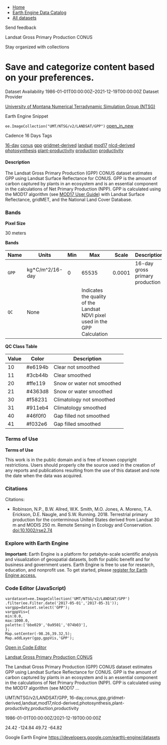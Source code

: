 



* [Home](https://developers.google.com/)
* [Earth Engine Data Catalog](https://developers.google.com/earth-engine/datasets)
* [All datasets](https://developers.google.com/earth-engine/datasets/catalog)





 
 
 Send feedback
 
 

Landsat Gross Primary Production CONUS


 
 Stay organized with collections
 

 
 Save and categorize content based on your preferences.
========================================================================================================================================








Dataset Availability
1986\-01\-01T00:00:00Z–2021\-12\-19T00:00:00Z
Dataset Provider


[University of Montana Numerical Terradynamic Simulation Group (NTSG)](https://www.ntsg.umt.edu/project/landsat/landsat-productivity.php)



Earth Engine Snippet


`ee.ImageCollection("UMT/NTSG/v2/LANDSAT/GPP")` 
[open\_in\_new](https://code.earthengine.google.com/?scriptPath=Examples:Datasets/UMT/UMT_NTSG_v2_LANDSAT_GPP)





Cadence
16 Days
Tags


[16\-day](/earth-engine/datasets/tags/16-day)
[conus](/earth-engine/datasets/tags/conus)
[gpp](/earth-engine/datasets/tags/gpp)
[gridmet\-derived](/earth-engine/datasets/tags/gridmet-derived)
[landsat](/earth-engine/datasets/tags/landsat)
[mod17](/earth-engine/datasets/tags/mod17)
[nlcd\-derived](/earth-engine/datasets/tags/nlcd-derived)
[photosynthesis](/earth-engine/datasets/tags/photosynthesis)
[plant\-productivity](/earth-engine/datasets/tags/plant-productivity)
[production](/earth-engine/datasets/tags/production)
[productivity](/earth-engine/datasets/tags/productivity)








#### Description



The Landsat Gross Primary Production (GPP) CONUS dataset estimates GPP using
Landsat Surface Reflectance for CONUS. GPP is the amount of
carbon captured by plants in an ecosystem and is an essential component in
the calculations of Net Primary Production (NPP). GPP is calculated using the
MOD17 algorithm (see [MOD17 User
Guide](https://www.ntsg.umt.edu/files/modis/MOD17UsersGuide2015_v3.pdf)) with
Landsat Surface Reflectance, gridMET, and the National Land Cover Database.





### Bands



**Pixel Size**
  
30 meters



**Bands**




| Name | Units | Min | Max | Scale | Description |
| --- | --- | --- | --- | --- | --- |
| `GPP` | kg\*C/m^2/16\-day | 0 | 65535 | 0\.0001 | 16\-day gross primary production |
| `QC` | None |  | Indicates the quality of the Landsat NDVI pixel used in the GPP Calculation |


**QC Class Table**




| Value | Color | Description |
| --- | --- | --- |
| 10 | \#e6194b | Clear not smoothed |
| 11 | \#3cb44b | Clear smoothed |
| 20 | \#ffe119 | Snow or water not smoothed |
| 21 | \#4363d8 | Snow or water smoothed |
| 30 | \#f58231 | Climatology not smoothed |
| 31 | \#911eb4 | Climatology smoothed |
| 40 | \#46f0f0 | Gap filled not smoothed |
| 41 | \#f032e6 | Gap filled smoothed |




### Terms of Use


**Terms of Use**


This work is in the public domain and is free of known copyright
restrictions. Users should properly cite the source used in the creation of
any reports and publications resulting from the use of this dataset and note
the date when the data was acquired.




### Citations



Citations:
* Robinson, N.P., B.W. Allred, W.K. Smith, M.O. Jones, A. Moreno, T.A.
Erickson, D.E. Naugle, and S.W. Running. 2018\. Terrestrial primary
production for the conterminous United States derived from Landsat 30 m and
MODIS 250 m. Remote Sensing in Ecology and Conservation.
[doi:10\.1002/rse2\.74](https://doi.org/10.1002/rse2.74)





### Explore with Earth Engine


**Important:** 
 Earth Engine is a platform for petabyte\-scale scientific analysis and visualization of
 geospatial datasets, both for public benefit and for business and government users.
 Earth Engine is free to use for research, education, and nonprofit use. To get started, please
 [register for Earth Engine access.](https://console.cloud.google.com/earth-engine)



### Code Editor (JavaScript)



```
vardataset=ee.ImageCollection('UMT/NTSG/v2/LANDSAT/GPP')
.filter(ee.Filter.date('2017-05-01','2017-05-31'));
vargpp=dataset.select('GPP');
vargppVis={
min:0.0,
max:1000.0,
palette:['bbe029','0a9501','074b03'],
};
Map.setCenter(-98.26,39.32,5);
Map.addLayer(gpp,gppVis,'GPP');
```



[Open in Code Editor](https://code.earthengine.google.com/?scriptPath=Examples:Datasets/UMT/UMT_NTSG_v2_LANDSAT_GPP)


[Landsat Gross Primary Production CONUS](/earth-engine/datasets/catalog/UMT_NTSG_v2_LANDSAT_GPP)

The Landsat Gross Primary Production (GPP) CONUS dataset estimates GPP using Landsat Surface Reflectance for CONUS. GPP is the amount of carbon captured by plants in an ecosystem and is an essential component in the calculations of Net Primary Production (NPP). GPP is calculated using the MOD17 algorithm (see MOD17 …

 UMT/NTSG/v2/LANDSAT/GPP,
 16\-day,conus,gpp,gridmet\-derived,landsat,mod17,nlcd\-derived,photosynthesis,plant\-productivity,production,productivity

1986\-01\-01T00:00:00Z/2021\-12\-19T00:00:00Z



 24\.42 \-124\.84 49\.72 \-64\.82
 



Google Earth Engine
https://developers.google.com/earth\-engine/datasets









